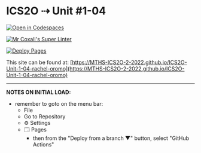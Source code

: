 # ICS2O ⇢ Unit #1-04

[![Open in Codespaces](https://classroom.github.com/assets/launch-codespace-f4981d0f882b2a3f0472912d15f9806d57e124e0fc890972558857b51b24a6f9.svg)](https://classroom.github.com/open-in-codespaces?assignment_repo_id=10167224)

[![Mr Coxall's Super Linter](https://github.com/MTHS-ICS2O-2-2022/ICS2O-Unit-1-04-rachel-oromo/workflows/Mr%20Coxall's%20Super%20Linter/badge.svg)](https://github.com/MTHS-ICS2O-2-2022/ICS2O-Unit-1-04-rachel-oromo/actions)

[![Deploy Pages](https://github.com/MTHS-ICS2O-2-2022/ICS2O-Unit-1-04-rachel-oromo/workflows/Deploy%20Pages/badge.svg)](https://github.com/MTHS-ICS2O-2-2022/ICS2O-Unit-1-04-rachel-oromo/actions)

This site can be found at: [https://MTHS-ICS2O-2-2022.github.io/ICS2O-Unit-1-04-rachel-oromo](https://MTHS-ICS2O-2-2022.github.io/ICS2O-Unit-1-04-rachel-oromo)

---

**NOTES ON INITIAL LOAD:**
- remember to goto on the menu bar:
  - File
  - Go to Repository
  - ⚙ Settings
  - 🗔 Pages
    - then from the "Deploy from a branch ▼" button, select "GitHub Actions"
